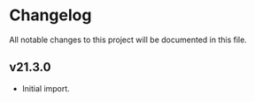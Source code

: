 # Changelog

All notable changes to this project will be documented in this file.

## v21.3.0

- Initial import.
